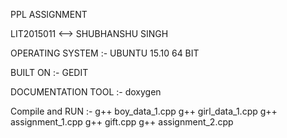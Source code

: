 PPL ASSIGNMENT 

LIT2015011 <-->  SHUBHANSHU SINGH

OPERATING SYSTEM :- UBUNTU 15.10
64 BIT

BUILT ON :- GEDIT


DOCUMENTATION TOOL :- doxygen

Compile and RUN :-
g++ boy_data_1.cpp
g++ girl_data_1.cpp
g++ assignment_1.cpp
g++ gift.cpp
g++ assignment_2.cpp



